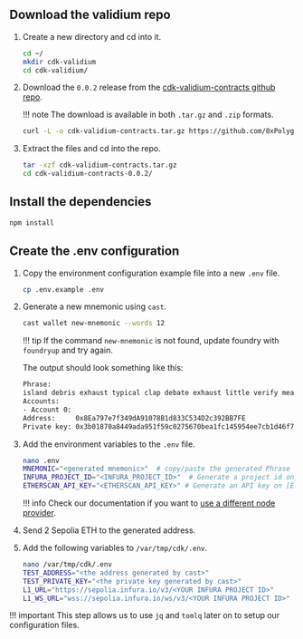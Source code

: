 ## Download the validium repo

1. Create a new directory and cd into it.

    ```bash
    cd ~/
    mkdir cdk-validium
    cd cdk-validium/
    ```

2. Download the `0.0.2` release from the [cdk-validium-contracts github repo](https://github.com/0xPolygon/cdk-validium-contracts/releases/tag/v0.0.2-RC1).

    !!! note
        The download is available in both `.tar.gz` and `.zip` formats.

    ```bash
    curl -L -o cdk-validium-contracts.tar.gz https://github.com/0xPolygon/cdk-validium-contracts/archive/refs/tags/v0.0.2.tar.gz
    ```

3. Extract the files and cd into the repo.

    ```bash
    tar -xzf cdk-validium-contracts.tar.gz
    cd cdk-validium-contracts-0.0.2/
    ```

## Install the dependencies

```bash
npm install
```

## Create the .env configuration

1. Copy the environment configuration example file into a new `.env` file.

    ```bash
    cp .env.example .env
    ```

2. Generate a new mnemonic using `cast`.

    ```bash
    cast wallet new-mnemonic --words 12
    ```

    !!! tip
        If the command `new-mnemonic` is not found, update foundry with `foundryup` and try again.

    The output should look something like this:

    ```bash
    Phrase:
    island debris exhaust typical clap debate exhaust little verify mean sausage entire
    Accounts:
    - Account 0:
    Address:     0x8Ea797e7f349dA91078B1d833C534D2c392BB7FE
    Private key: 0x3b01870a8449ada951f59c0275670bea1fc145954ee7cb1d46f7d21533600726
    ```

3. Add the environment variables to the `.env` file.

    ```bash
    nano .env
    MNEMONIC="<generated mnemonic>"  # copy/paste the generated Phrase
    INFURA_PROJECT_ID="<INFURA_PROJECT_ID>"  # Generate a project id on [Infura](https://www.infura.io/)
    ETHERSCAN_API_KEY="<ETHERSCAN_API_KEY>" # Generate an API key on [Etherscan](https://etherscan.io)
    ```

    !!! info
        Check our documentation if you want to [use a different node provider](deploy-contracts.md#use-a-different-node-provider).

4. Send 2 Sepolia ETH to the generated address.

5. Add the following variables to `/var/tmp/cdk/.env`. 

    ```bash
    nano /var/tmp/cdk/.env
    TEST_ADDRESS="<the address generated by cast>"
    TEST_PRIVATE_KEY="<the private key generated by cast>" 
    L1_URL="https://sepolia.infura.io/v3/<YOUR INFURA PROJECT ID>"
    L1_WS_URL="wss://sepolia.infura.io/ws/v3/<YOUR INFURA PROJECT ID>"
    ```
!!! important
    This step allows us to use `jq` and `tomlq` later on to setup our configuration files.


